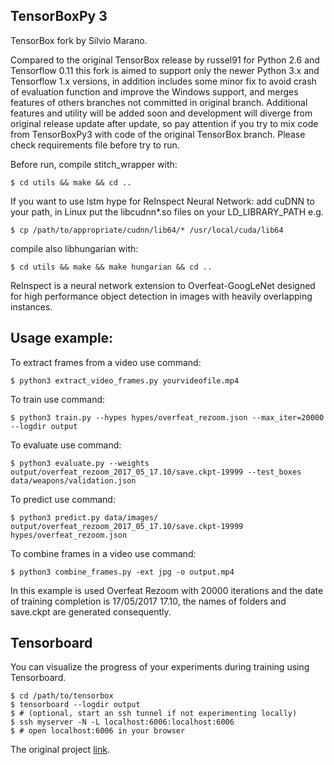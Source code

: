 ## TensorBoxPy 3

TensorBox fork by Silvio Marano.

Compared to the original TensorBox release by russel91 for Python 2.6 and Tensorflow 0.11
this fork is aimed to support only the newer Python 3.x and Tensorflow 1.x versions, in addition
includes some minor fix to avoid crash of evaluation function and improve the Windows support,
and merges features of others branches not committed in original branch.
Additional features and utility will be added soon and development will diverge from original release
update after update, so pay attention if you try to mix code from TensorBoxPy3 with code of the
original TensorBox branch.
Please check requirements file before try to run.

Before run, compile stitch_wrapper with:

    $ cd utils && make && cd ..

If you want to use lstm hype for ReInspect Neural Network:
add cuDNN to your path, in Linux put the libcudnn*.so files on your LD_LIBRARY_PATH e.g.

    $ cp /path/to/appropriate/cudnn/lib64/* /usr/local/cuda/lib64

compile also libhungarian with:

    $ cd utils && make && make hungarian && cd ..

ReInspect is a neural network extension to Overfeat-GoogLeNet designed for high performance object detection in images with heavily overlapping instances.

## Usage example:

To extract frames from a video use command:

    $ python3 extract_video_frames.py yourvideofile.mp4

To train use command:

    $ python3 train.py --hypes hypes/overfeat_rezoom.json --max_iter=20000 --logdir output

To evaluate use command:

    $ python3 evaluate.py --weights output/overfeat_rezoom_2017_05_17.10/save.ckpt-19999 --test_boxes data/weapons/validation.json

To predict use command:

    $ python3 predict.py data/images/ output/overfeat_rezoom_2017_05_17.10/save.ckpt-19999  hypes/overfeat_rezoom.json   

To combine frames in a video use command:

    $ python3 combine_frames.py -ext jpg -o output.mp4


In this example is used Overfeat Rezoom with 20000 iterations and the date of training completion is 17/05/2017 17.10, the names of folders and save.ckpt are generated consequently.

## Tensorboard

You can visualize the progress of your experiments during training using Tensorboard.

    $ cd /path/to/tensorbox
    $ tensorboard --logdir output
    $ # (optional, start an ssh tunnel if not experimenting locally)
    $ ssh myserver -N -L localhost:6006:localhost:6006
    $ # open localhost:6006 in your browser

The original project [link](https://github.com/Russell91/TensorBox/).
